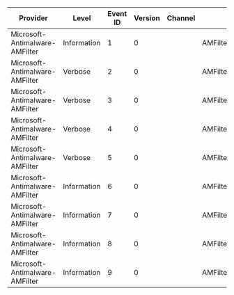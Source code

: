 Provider                        |  Level        |  Event ID  |  Version  |  Channel  |  Task                     |  Opcode  |  Keyword  |  Message
--------------------------------|---------------|------------|-----------|-----------|---------------------------|----------|-----------|---------
Microsoft-Antimalware-AMFilter  |  Information  |  1         |  0        |           |  AMFilter_CacheFlush      |          |           |
Microsoft-Antimalware-AMFilter  |  Verbose      |  2         |  0        |           |  AMFilter_CacheRemove     |          |           |
Microsoft-Antimalware-AMFilter  |  Verbose      |  3         |  0        |           |  AMFilter_CacheHit        |          |           |
Microsoft-Antimalware-AMFilter  |  Verbose      |  4         |  0        |           |  AMFilter_CacheMiss       |          |           |
Microsoft-Antimalware-AMFilter  |  Verbose      |  5         |  0        |           |  AMFilter_CacheAdd        |          |           |
Microsoft-Antimalware-AMFilter  |  Information  |  6         |  0        |           |  AMFilter_SeqReadFlag     |          |           |
Microsoft-Antimalware-AMFilter  |  Information  |  7         |  0        |           |  AMFilter_TrustedProcess  |          |           |
Microsoft-Antimalware-AMFilter  |  Information  |  8         |  0        |           |  AMFilter_ProcessContext  |          |           |
Microsoft-Antimalware-AMFilter  |  Information  |  9         |  0        |           |  AMFilter_FileScan        |          |           |
